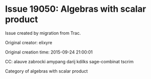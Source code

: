 # Issue 19050: Algebras with scalar product

Issue created by migration from Trac.

Original creator: elixyre

Original creation time: 2015-09-24 21:00:01

CC:  alauve zabrocki amypang darij kdilks sage-combinat tscrim

Category of algebras with scalar product

